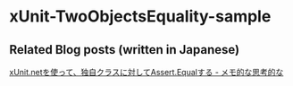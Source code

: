 # xUnit-TwoObjectsEquality-sample

## Related Blog posts (written in Japanese)
[xUnit.netを使って、独自クラスに対してAssert.Equalする - メモ的な思考的な](http://thinkami.hatenablog.com/entry/2015/05/09/071648)
